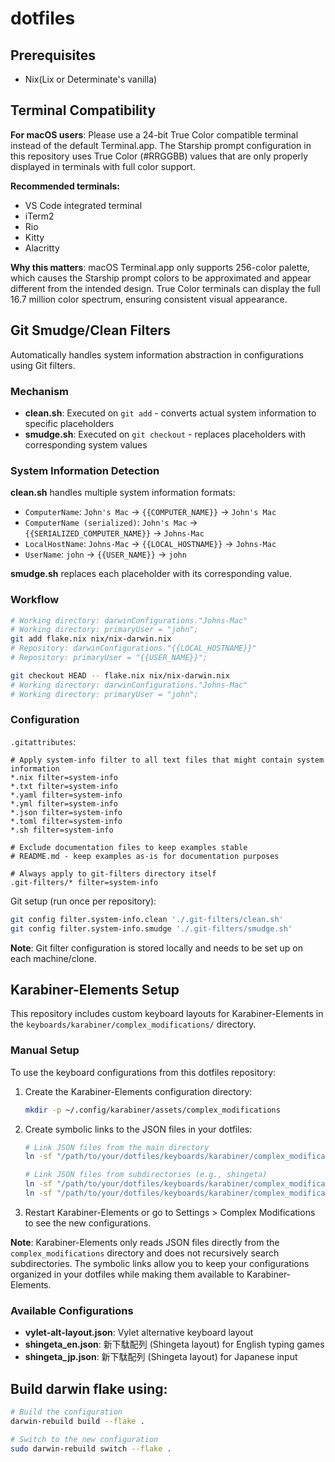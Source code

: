 # dotfiles

## Prerequisites
- Nix(Lix or Determinate's vanilla)

## Terminal Compatibility

**For macOS users**: Please use a 24-bit True Color compatible terminal instead of the default Terminal.app. The Starship prompt configuration in this repository uses True Color (#RRGGBB) values that are only properly displayed in terminals with full color support.

**Recommended terminals:**
- VS Code integrated terminal
- iTerm2
- Rio
- Kitty
- Alacritty

**Why this matters**: macOS Terminal.app only supports 256-color palette, which causes the Starship prompt colors to be approximated and appear different from the intended design. True Color terminals can display the full 16.7 million color spectrum, ensuring consistent visual appearance.

## Git Smudge/Clean Filters

Automatically handles system information abstraction in configurations using Git filters.

### Mechanism

- **clean.sh**: Executed on `git add` - converts actual system information to specific placeholders
- **smudge.sh**: Executed on `git checkout` - replaces placeholders with corresponding system values

### System Information Detection

**clean.sh** handles multiple system information formats:
- `ComputerName`: `John's Mac` → `{{COMPUTER_NAME}}` → `John's Mac`
- `ComputerName (serialized)`: `John's Mac` → `{{SERIALIZED_COMPUTER_NAME}}` → `Johns-Mac`
- `LocalHostName`: `Johns-Mac` → `{{LOCAL_HOSTNAME}}` → `Johns-Mac`
- `UserName`: `john` → `{{USER_NAME}}` → `john`

**smudge.sh** replaces each placeholder with its corresponding value.

### Workflow

```bash
# Working directory: darwinConfigurations."Johns-Mac"
# Working directory: primaryUser = "john";
git add flake.nix nix/nix-darwin.nix
# Repository: darwinConfigurations."{{LOCAL_HOSTNAME}}"
# Repository: primaryUser = "{{USER_NAME}}";

git checkout HEAD -- flake.nix nix/nix-darwin.nix
# Working directory: darwinConfigurations."Johns-Mac"
# Working directory: primaryUser = "john";
```

### Configuration

`.gitattributes`:
```
# Apply system-info filter to all text files that might contain system information
*.nix filter=system-info
*.txt filter=system-info
*.yaml filter=system-info
*.yml filter=system-info
*.json filter=system-info
*.toml filter=system-info
*.sh filter=system-info

# Exclude documentation files to keep examples stable
# README.md - keep examples as-is for documentation purposes

# Always apply to git-filters directory itself
.git-filters/* filter=system-info
```

Git setup (run once per repository):
```bash
git config filter.system-info.clean './.git-filters/clean.sh'
git config filter.system-info.smudge './.git-filters/smudge.sh'
```

**Note**: Git filter configuration is stored locally and needs to be set up on each machine/clone.

## Karabiner-Elements Setup

This repository includes custom keyboard layouts for Karabiner-Elements in the `keyboards/karabiner/complex_modifications/` directory.

### Manual Setup

To use the keyboard configurations from this dotfiles repository:

1. Create the Karabiner-Elements configuration directory:
   ```bash
   mkdir -p ~/.config/karabiner/assets/complex_modifications
   ```

2. Create symbolic links to the JSON files in your dotfiles:
   ```bash
   # Link JSON files from the main directory
   ln -sf "/path/to/your/dotfiles/keyboards/karabiner/complex_modifications/vylet-alt-layout.json" ~/.config/karabiner/assets/complex_modifications/
   
   # Link JSON files from subdirectories (e.g., shingeta)
   ln -sf "/path/to/your/dotfiles/keyboards/karabiner/complex_modifications/shingeta/shingeta_en.json" ~/.config/karabiner/assets/complex_modifications/
   ln -sf "/path/to/your/dotfiles/keyboards/karabiner/complex_modifications/shingeta/shingeta_jp.json" ~/.config/karabiner/assets/complex_modifications/
   ```

3. Restart Karabiner-Elements or go to Settings > Complex Modifications to see the new configurations.

**Note**: Karabiner-Elements only reads JSON files directly from the `complex_modifications` directory and does not recursively search subdirectories. The symbolic links allow you to keep your configurations organized in your dotfiles while making them available to Karabiner-Elements.

### Available Configurations

- **vylet-alt-layout.json**: Vylet alternative keyboard layout
- **shingeta_en.json**: 新下駄配列 (Shingeta layout) for English typing games
- **shingeta_jp.json**: 新下駄配列 (Shingeta layout) for Japanese input

## Build darwin flake using:
```bash
# Build the configuration
darwin-rebuild build --flake .

# Switch to the new configuration
sudo darwin-rebuild switch --flake .
```
